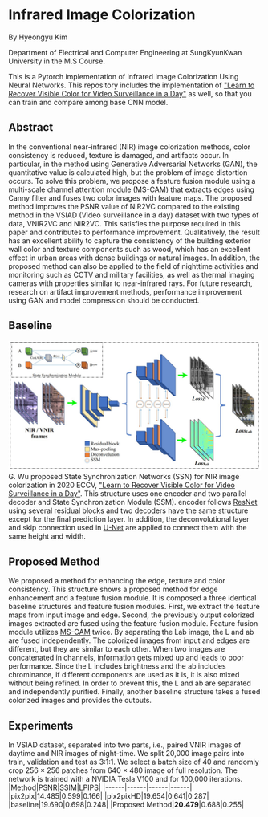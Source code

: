 # Infrared Image Colorization
By Hyeongyu Kim

Department of Electrical and Computer Engineering at SungKyunKwan University in the M.S Course.

This is a Pytorch implementation of Infrared Image Colorization Using Neural Networks. This repository includes the implementation of ["Learn to 
Recover Visible Color for Video Surveillance in a Day"](https://www.ecva.net/papers/eccv_2020/papers_ECCV/papers/123460477.pdf) as well, so that you can train and compare among base CNN model.

## Abstract
In the conventional near-infrared (NIR) image colorization methods, color consistency is reduced, texture is damaged, and artifacts occur. In particular, in the method using Generative Adversarial Networks (GAN), the quantitative value is calculated high, but the problem of image distortion occurs. To solve this problem, we propose a feature fusion module using a multi-scale channel attention module (MS-CAM) that extracts edges using Canny filter and fuses two color images with feature maps. The proposed method improves the PSNR value of NIR2VC compared to the existing method in the VSIAD (Video surveillance in a day) dataset with two types of data, VNIR2VC and NIR2VC. This satisfies the purpose required in this paper and contributes to performance improvement. Qualitatively, the result has an excellent ability to capture the consistency of the building exterior wall color and texture components such as wood, which has an excellent effect in urban areas with dense buildings or natural images. In addition, the proposed method can also be applied to the field of nighttime activities and monitoring such as CCTV and military facilities, as well as thermal imaging cameras with properties similar to near-infrared rays. For future research, research on artifact improvement methods, performance improvement using GAN and model compression should be conducted.

## Baseline
![Baseline structure](./images/Baseline_structure.jpg)
G. Wu proposed State Synchronization Networks (SSN) for NIR image colorization in 2020 ECCV, ["Learn to Recover Visible Color for Video Surveillance in a Day"](https://www.ecva.net/papers/eccv_2020/papers_ECCV/papers/123460477.pdf). This structure uses one encoder and two parallel decoder and State Synchronization Module (SSM). encoder follows [ResNet](https://arxiv.org/abs/1512.03385?context=cs) using several residual blocks and two decoders have the same structure except for the final prediction layer. In addition, the deconvolutional layer and skip connection used in [U-Net](https://arxiv.org/abs/1505.04597) are applied to connect them with the same height and width. 

## Proposed Method
We proposed a method for enhancing the edge, texture and color consistency. This structure shows a proposed method for edge enhancement and a feature fusion module. It is composed a three identical baseline structures and feature fusion modules.
First, we extract the feature maps from input image and edge. Second, the previously output colorized images extracted are fused using the feature fusion module.
Feature fusion module utilizes [MS-CAM](https://arxiv.org/abs/2009.14082) twice. 
By separating the Lab image, the L and ab are fused independently. The colorized images from input and edges are different, but they are similar to each other. When two images are concatenated in channels, information gets mixed up and leads to poor performance. Since the L includes brightness and the ab includes chrominance, if different components are used as it is, it is also mixed without being refined. In order to prevent this, the L and ab are separated and independently purified. Finally, another baseline structure takes a fused colorized images and provides the outputs.

## Experiments
In VSIAD dataset, separated into two parts, i.e., paired VNIR images of daytime and NIR images of night-time. We split 20,000 image pairs into train, validation and test as 3:1:1. We select a batch size of 40 and randomly crop 256 × 256 patches from 640 × 480 image of full resolution. The network is trained with a NVIDIA Tesla V100 and for 100,000 iterations.
|Method|PSNR|SSIM|LPIPS|
|------|------|------|------|
|pix2pix|14.485|0.599|0.166|
|pix2pixHD|19.654|0.641|0.287|
|baseline|19.690|0.698|0.248|
|Proposed Method|**20.479**|0.688|0.255|
